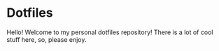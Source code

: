 # Dotfiles

Hello! Welcome to my personal dotfiles repository! There is a lot of cool stuff here, so, please enjoy.

